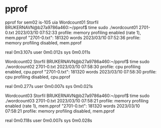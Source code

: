 # pprof
pprof for sem02 is-105 uia
Wordcount01 Storfil
BRUKERNAVN@b27a9786a460:~/pprof$ time sudo ./wordcount01 2701-0.txt
2023/03/10 07:52:33 profile: memory profiling enabled (rate 1), mem.pprof
"2701-0.txt": 181320 words
2023/03/10 07:52:36 profile: memory profiling disabled, mem.pprof

real    0m3.107s
user    0m0.012s
sys     0m0.011s

Wordcount02 Storfil
BRUKERNAVN@b27a9786a460:~/pprof$ time sudo ./wordcount02 2701-0.txt
2023/03/10 07:58:30 profile: cpu profiling enabled, cpu.pprof
"2701-0.txt": 181320 words
2023/03/10 07:58:30 profile: cpu profiling disabled, cpu.pprof

real    0m0.277s
user    0m0.007s
sys     0m0.021s

Wordcount03 Storfil
BRUKERNAVN@b27a9786a460:~/pprof$ time sudo ./wordcount03 2701-0.txt
2023/03/10 07:58:21 profile: memory profiling enabled (rate 1), mem.pprof
"2701-0.txt": 181320 words
2023/03/10 07:58:21 profile: memory profiling disabled, mem.pprof

real    0m0.118s
user    0m0.007s
sys     0m0.028s
